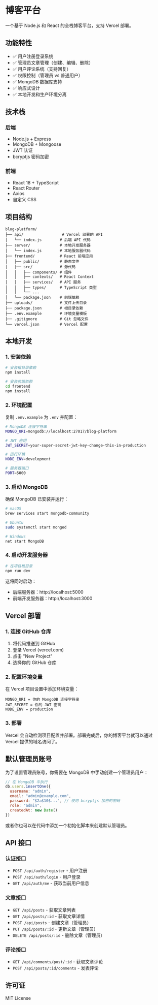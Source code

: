 # 博客平台

一个基于 Node.js 和 React 的全栈博客平台，支持 Vercel 部署。

## 功能特性

- ✅ 用户注册登录系统
- ✅ 管理员文章管理（创建、编辑、删除）
- ✅ 用户评论系统（支持回复）
- ✅ 权限控制（管理员 vs 普通用户）
- ✅ MongoDB 数据库支持
- ✅ 响应式设计
- ✅ 本地开发和生产环境分离

## 技术栈

### 后端
- Node.js + Express
- MongoDB + Mongoose
- JWT 认证
- bcryptjs 密码加密

### 前端
- React 18 + TypeScript
- React Router
- Axios
- 自定义 CSS

## 项目结构

```
blog-platform/
├── api/                 # Vercel 部署的 API
│   └── index.js        # 后端 API 代码
├── server/             # 本地开发服务器
│   └── index.js        # 本地服务器代码
├── frontend/           # React 前端应用
│   ├── public/         # 静态文件
│   ├── src/            # 源代码
│   │   ├── components/ # 组件
│   │   ├── contexts/   # React Context
│   │   ├── services/   # API 服务
│   │   ├── types/      # TypeScript 类型
│   │   └── ...
│   └── package.json    # 前端依赖
├── uploads/            # 文件上传目录
├── package.json        # 根目录依赖
├── .env.example        # 环境变量模板
├── .gitignore          # Git 忽略文件
└── vercel.json         # Vercel 配置
```

## 本地开发

### 1. 安装依赖

```bash
# 安装根目录依赖
npm install

# 安装前端依赖
cd frontend
npm install
```

### 2. 环境配置

复制 `.env.example` 为 `.env` 并配置：

```bash
# MongoDB 连接字符串
MONGO_URI=mongodb://localhost:27017/blog-platform

# JWT 密钥
JWT_SECRET=your-super-secret-jwt-key-change-this-in-production

# 运行环境
NODE_ENV=development

# 服务器端口
PORT=5000
```

### 3. 启动 MongoDB

确保 MongoDB 已安装并运行：

```bash
# macOS
brew services start mongodb-community

# Ubuntu
sudo systemctl start mongod

# Windows
net start MongoDB
```

### 4. 启动开发服务器

```bash
# 在项目根目录
npm run dev
```

这将同时启动：
- 后端服务器：http://localhost:5000
- 前端开发服务器：http://localhost:3000

## Vercel 部署

### 1. 连接 GitHub 仓库

1. 将代码推送到 GitHub
2. 登录 Vercel (vercel.com)
3. 点击 "New Project"
4. 选择你的 GitHub 仓库

### 2. 配置环境变量

在 Vercel 项目设置中添加环境变量：

```
MONGO_URI = 你的 MongoDB 连接字符串
JWT_SECRET = 你的 JWT 密钥
NODE_ENV = production
```

### 3. 部署

Vercel 会自动检测项目配置并部署。部署完成后，你的博客平台就可以通过 Vercel 提供的域名访问了。

## 默认管理员账号

为了设置管理员账号，你需要在 MongoDB 中手动创建一个管理员用户：

```javascript
// 在 MongoDB 中执行
db.users.insertOne({
  username: "admin",
  email: "admin@example.com",
  password: "$2a$10$...", // 使用 bcryptjs 加密的密码
  role: "admin",
  createdAt: new Date()
})
```

或者你也可以在代码中添加一个初始化脚本来创建默认管理员。

## API 接口

### 认证接口
- `POST /api/auth/register` - 用户注册
- `POST /api/auth/login` - 用户登录
- `GET /api/auth/me` - 获取当前用户信息

### 文章接口
- `GET /api/posts` - 获取文章列表
- `GET /api/posts/:id` - 获取文章详情
- `POST /api/posts` - 创建文章（管理员）
- `PUT /api/posts/:id` - 更新文章（管理员）
- `DELETE /api/posts/:id` - 删除文章（管理员）

### 评论接口
- `GET /api/comments/post/:id` - 获取文章评论
- `POST /api/posts/:id/comments` - 发表评论

## 许可证

MIT License